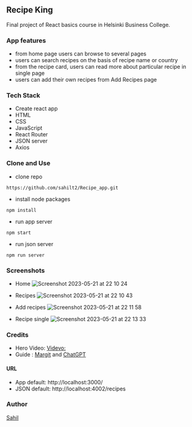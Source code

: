 ## Recipe King

Final project of React basics course in Helsinki Business College.

### App features

- from home page users can browse to several pages
- users can search recipes on the basis of recipe name or country
- from the recipe card, users can read more about particular recipe in single page
- users can add their own recipes from Add Recipes page

### Tech Stack

- Create react app
- HTML
- CSS
- JavaScript
- React Router
- JSON server
- Axios

### Clone and Use

- clone repo

```
https://github.com/sahilt2/Recipe_app.git
```

- install node packages

```
npm install
```

- run app server

```
npm start
```

- run json server

```
npm run server
```

### Screenshots

- Home
  ![Screenshot 2023-05-21 at 22 10 24](https://github.com/sahilt2/Recipe_app/assets/78885935/17a6ae9b-4b00-48db-b2d4-be17a33763bc)

- Recipes
  ![Screenshot 2023-05-21 at 22 10 43](https://github.com/sahilt2/Recipe_app/assets/78885935/216324c2-1b9f-412a-8906-f4d3186bf7d5)

- Add recipes
  ![Screenshot 2023-05-21 at 22 11 58](https://github.com/sahilt2/Recipe_app/assets/78885935/85bb5705-67c0-44de-ad00-2207fd5e3461)

- Recipe single
  ![Screenshot 2023-05-21 at 22 13 33](https://github.com/sahilt2/Recipe_app/assets/78885935/54205f1c-843b-4159-97be-b2a96c87c06e)

### Credits

- Hero Video: [Videvo:](https://www.videvo.net/)
- Guide : [Margit](https://github.com/margittennosaar) and [ChatGPT](https://chat.openai.com/)

#### URL

- App default: http://localhost:3000/
- JSON default: http://localhost:4002/recipes

### Author

[Sahil](https://github.com/sahilt2)
